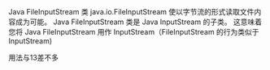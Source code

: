 Java FileInputStream 类 java.io.FileInputStream 使以字节流的形式读取文件内容成为可能。 Java FileInputStream 类是 Java InputStream 的子类。
这意味着您将 Java FileInputStream 用作 InputStream（FileInputStream 的行为类似于 InputStream)

用法与13差不多